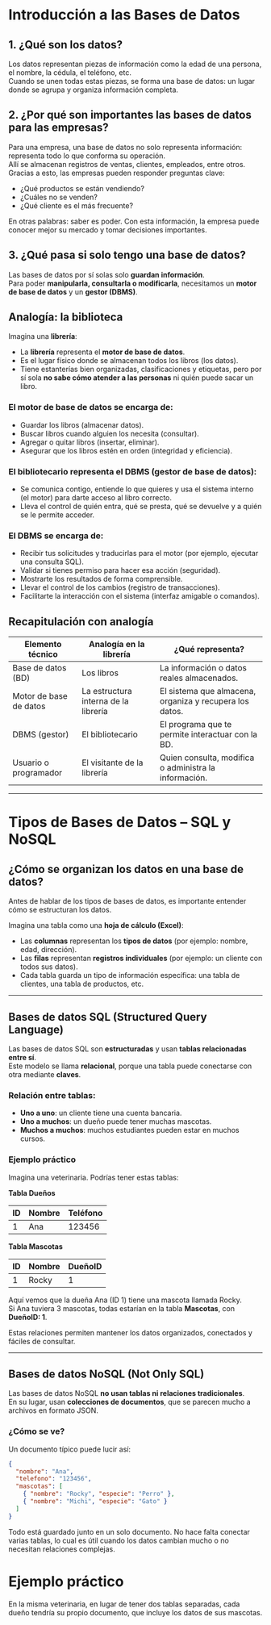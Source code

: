 # Introducción a las Bases de Datos

## 1. ¿Qué son los datos?

Los datos representan piezas de información como la edad de una persona, el nombre, la cédula, el teléfono, etc.  
Cuando se unen todas estas piezas, se forma una base de datos: un lugar donde se agrupa y organiza información completa.

## 2. ¿Por qué son importantes las bases de datos para las empresas?

Para una empresa, una base de datos no solo representa información: representa todo lo que conforma su operación.  
Allí se almacenan registros de ventas, clientes, empleados, entre otros.  
Gracias a esto, las empresas pueden responder preguntas clave:

- ¿Qué productos se están vendiendo?
- ¿Cuáles no se venden?
- ¿Qué cliente es el más frecuente?

En otras palabras: saber es poder. Con esta información, la empresa puede conocer mejor su mercado y tomar decisiones importantes.

## 3. ¿Qué pasa si solo tengo una base de datos?

Las bases de datos por sí solas solo **guardan información**.  
Para poder **manipularla, consultarla o modificarla**, necesitamos un **motor de base de datos** y un **gestor (DBMS)**.

## Analogía: la biblioteca

Imagina una **librería**:

- La **librería** representa el **motor de base de datos**.
- Es el lugar físico donde se almacenan todos los libros (los datos).
- Tiene estanterías bien organizadas, clasificaciones y etiquetas, pero por sí sola **no sabe cómo atender a las personas** ni quién puede sacar un libro.

### El motor de base de datos se encarga de:

- Guardar los libros (almacenar datos).
- Buscar libros cuando alguien los necesita (consultar).
- Agregar o quitar libros (insertar, eliminar).
- Asegurar que los libros estén en orden (integridad y eficiencia).

### El bibliotecario representa el DBMS (gestor de base de datos):

- Se comunica contigo, entiende lo que quieres y usa el sistema interno (el motor) para darte acceso al libro correcto.
- Lleva el control de quién entra, qué se presta, qué se devuelve y a quién se le permite acceder.

### El DBMS se encarga de:

- Recibir tus solicitudes y traducirlas para el motor (por ejemplo, ejecutar una consulta SQL).
- Validar si tienes permiso para hacer esa acción (seguridad).
- Mostrarte los resultados de forma comprensible.
- Llevar el control de los cambios (registro de transacciones).
- Facilitarte la interacción con el sistema (interfaz amigable o comandos).

## Recapitulación con analogía

| Elemento técnico         | Analogía en la librería           | ¿Qué representa?                                  |
|--------------------------|------------------------------------|--------------------------------------------------|
| Base de datos (BD)       | Los libros                         | La información o datos reales almacenados.       |
| Motor de base de datos   | La estructura interna de la librería | El sistema que almacena, organiza y recupera los datos. |
| DBMS (gestor)            | El bibliotecario                   | El programa que te permite interactuar con la BD.|
| Usuario o programador    | El visitante de la librería        | Quien consulta, modifica o administra la información.|

---

# Tipos de Bases de Datos – SQL y NoSQL

## ¿Cómo se organizan los datos en una base de datos?

Antes de hablar de los tipos de bases de datos, es importante entender cómo se estructuran los datos.

Imagina una tabla como una **hoja de cálculo (Excel)**:

- Las **columnas** representan los **tipos de datos** (por ejemplo: nombre, edad, dirección).
- Las **filas** representan **registros individuales** (por ejemplo: un cliente con todos sus datos).
- Cada tabla guarda un tipo de información específica: una tabla de clientes, una tabla de productos, etc.

---

## Bases de datos SQL (Structured Query Language)

Las bases de datos SQL son **estructuradas** y usan **tablas relacionadas entre sí**.  
Este modelo se llama **relacional**, porque una tabla puede conectarse con otra mediante **claves**.

### Relación entre tablas:

- **Uno a uno**: un cliente tiene una cuenta bancaria.
- **Uno a muchos**: un dueño puede tener muchas mascotas.
- **Muchos a muchos**: muchos estudiantes pueden estar en muchos cursos.

### Ejemplo práctico

Imagina una veterinaria. Podrías tener estas tablas:

**Tabla Dueños**

| ID | Nombre | Teléfono |
|----|--------|----------|
| 1  | Ana    | 123456   |

**Tabla Mascotas**

| ID | Nombre | DueñoID |
|----|--------|---------|
| 1  | Rocky  | 1       |

Aquí vemos que la dueña Ana (ID 1) tiene una mascota llamada Rocky.  
Si Ana tuviera 3 mascotas, todas estarían en la tabla **Mascotas**, con **DueñoID: 1**.

Estas relaciones permiten mantener los datos organizados, conectados y fáciles de consultar.

---

## Bases de datos NoSQL (Not Only SQL)

Las bases de datos NoSQL **no usan tablas ni relaciones tradicionales**.  
En su lugar, usan **colecciones de documentos**, que se parecen mucho a archivos en formato JSON.

### ¿Cómo se ve?

Un documento típico puede lucir así:

```json
{
  "nombre": "Ana",
  "telefono": "123456",
  "mascotas": [
    { "nombre": "Rocky", "especie": "Perro" },
    { "nombre": "Michi", "especie": "Gato" }
  ]
}
```
Todo está guardado junto en un solo documento.
No hace falta conectar varias tablas, lo cual es útil cuando los datos cambian mucho o no necesitan relaciones complejas.

# Ejemplo práctico
En la misma veterinaria, en lugar de tener dos tablas separadas, cada dueño tendría su propio documento, que incluye los datos de sus mascotas.